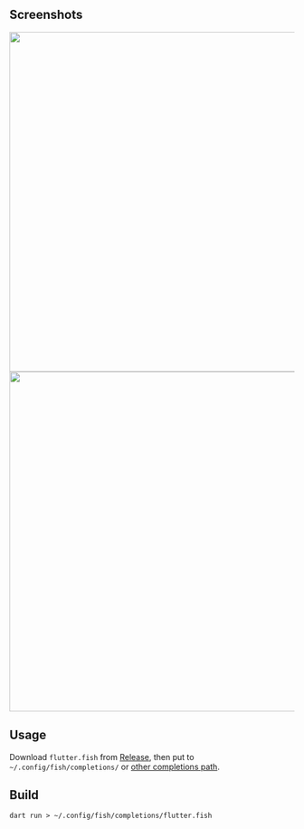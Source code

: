 ## Screenshots

<img width=600 src="https://user-images.githubusercontent.com/1709072/103061217-9e43c180-45e5-11eb-8b7c-c49da7d3f826.png" />
<img width=600 src="https://user-images.githubusercontent.com/1709072/103061336-05617600-45e6-11eb-82b7-318aef4628b0.png" />

## Usage

Download `flutter.fish` from [Release](https://github.com/qiuxiang/flutter.fish/releases),
then put to `~/.config/fish/completions/` or [other completions path](https://fishshell.com/docs/current/index.html#where-to-put-completions).

## Build

```
dart run > ~/.config/fish/completions/flutter.fish
```
